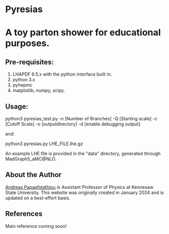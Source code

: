 # Pyresias

<h1>A toy parton shower for educational purposes.</h1>

<h2>Pre-requisites:</h2>
<ol>
<li>LHAPDF 6.5.x with the python interface built in.</li>
<li>python 3.x</li>
<li>pyhepmc</li>
<li>matplotlib, numpy, scipy.</li>
</ol>

<h2>Usage:</h2>
python3 pyresias_test.py -n [Number of Branches] -Q [Starting scale] -c
[Cutoff Scale] -o [outputdirectory] -d [enable debugging output]

and:

python3 pyresias.py LHE_FILE.lhe.gz

An example LHE file is provided in the "data" directory, generated through MadGraph5_aMC@NLO.

## About the Author

[Andreas Papaefstathiou](https://facultyweb.kennesaw.edu/apapaefs/) is Assistant Professor of Physics at Kennesaw State University. This website was originally created in January 2024 and is updated on a best-effort basis.

## References

Main reference coming soon!

